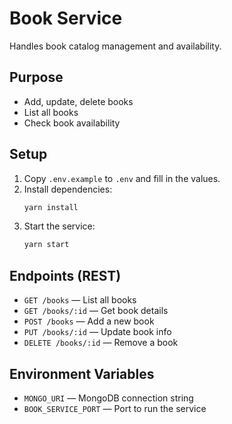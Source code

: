 # Book Service

Handles book catalog management and availability.

## Purpose
- Add, update, delete books
- List all books
- Check book availability

## Setup
1. Copy `.env.example` to `.env` and fill in the values.
2. Install dependencies:
   ```sh
   yarn install
   ```
3. Start the service:
   ```sh
   yarn start
   ```

## Endpoints (REST)
- `GET /books` — List all books
- `GET /books/:id` — Get book details
- `POST /books` — Add a new book
- `PUT /books/:id` — Update book info
- `DELETE /books/:id` — Remove a book

## Environment Variables
- `MONGO_URI` — MongoDB connection string
- `BOOK_SERVICE_PORT` — Port to run the service
